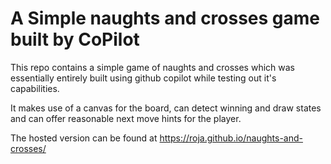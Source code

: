 A Simple naughts and crosses game built by CoPilot
=

This repo contains a simple game of naughts and crosses which was essentially entirely built using github copilot while testing out it's capabilities.

It makes use of a canvas for the board, can detect winning and draw states and can offer reasonable next move hints for the player.

The hosted version can be found at <https://roja.github.io/naughts-and-crosses/>
